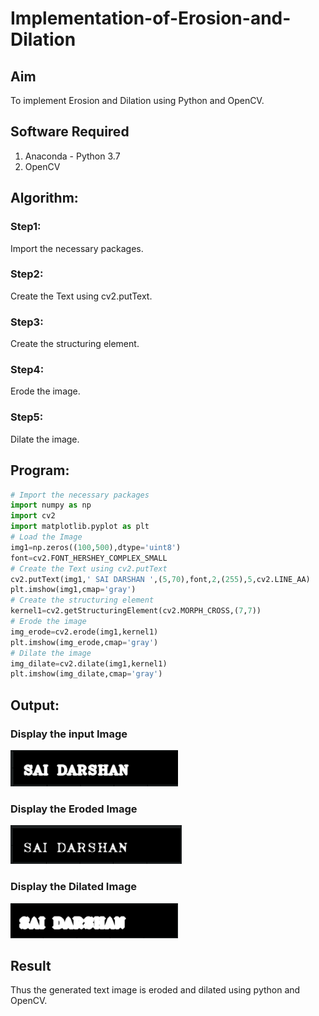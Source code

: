 # Implementation-of-Erosion-and-Dilation
## Aim
To implement Erosion and Dilation using Python and OpenCV.
## Software Required
1. Anaconda - Python 3.7
2. OpenCV
## Algorithm:
### Step1:
Import the necessary packages.
### Step2:
Create the Text using cv2.putText.
### Step3:
Create the structuring element.
### Step4:
Erode the image.
### Step5:
Dilate the image.
 
## Program:

``` Python
# Import the necessary packages
import numpy as np
import cv2
import matplotlib.pyplot as plt
# Load the Image
img1=np.zeros((100,500),dtype='uint8')
font=cv2.FONT_HERSHEY_COMPLEX_SMALL
# Create the Text using cv2.putText
cv2.putText(img1,' SAI DARSHAN ',(5,70),font,2,(255),5,cv2.LINE_AA)
plt.imshow(img1,cmap='gray')
# Create the structuring element
kernel1=cv2.getStructuringElement(cv2.MORPH_CROSS,(7,7))
# Erode the image
img_erode=cv2.erode(img1,kernel1)
plt.imshow(img_erode,cmap='gray')
# Dilate the image
img_dilate=cv2.dilate(img1,kernel1)
plt.imshow(img_dilate,cmap='gray')
```
## Output:
### Display the input Image
![inp](og.png)
### Display the Eroded Image
![inp](e.png)
### Display the Dilated Image
![inp](d.png)
## Result
Thus the generated text image is eroded and dilated using python and OpenCV.
